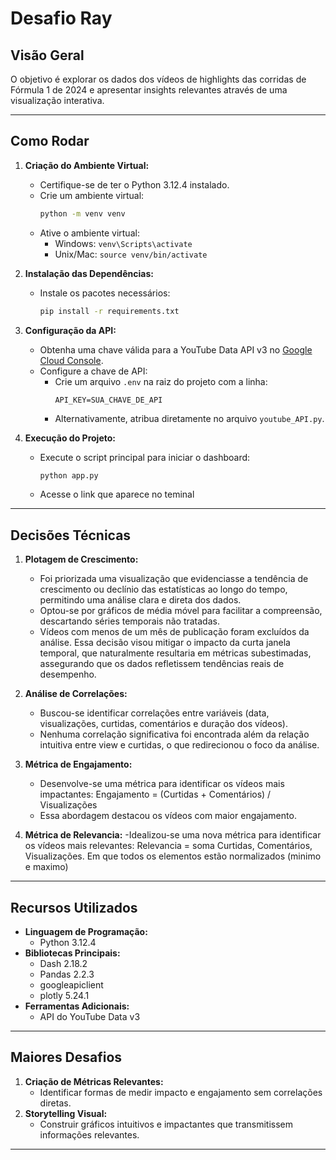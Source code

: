 # Desafio Ray

## Visão Geral

 O objetivo é explorar os dados dos vídeos de highlights das corridas de Fórmula 1 de 2024 e apresentar insights relevantes através de uma visualização interativa.

---

## Como Rodar

1. **Criação do Ambiente Virtual:**
   - Certifique-se de ter o Python 3.12.4 instalado.
   - Crie um ambiente virtual:
     ```bash
     python -m venv venv
     ```
   - Ative o ambiente virtual:
     - Windows: `venv\Scripts\activate`
     - Unix/Mac: `source venv/bin/activate`

2. **Instalação das Dependências:**
   - Instale os pacotes necessários:
     ```bash
     pip install -r requirements.txt
     ```

3. **Configuração da API:**
   - Obtenha uma chave válida para a YouTube Data API v3 no [Google Cloud Console](https://console.cloud.google.com/).
   - Configure a chave de API:
     - Crie um arquivo `.env` na raiz do projeto com a linha:
       ```env
       API_KEY=SUA_CHAVE_DE_API
       ```
     - Alternativamente, atribua diretamente no arquivo `youtube_API.py`.

4. **Execução do Projeto:**
   - Execute o script principal para iniciar o dashboard:
     ```bash
     python app.py
     ```
   - Acesse o link que aparece no teminal

---

## Decisões Técnicas

1. **Plotagem de Crescimento:**
   - Foi priorizada uma visualização que evidenciasse a tendência de crescimento ou declínio das estatísticas ao longo do tempo, permitindo uma análise clara e direta dos dados.
   - Optou-se por gráficos de média móvel para facilitar a compreensão, descartando séries temporais não tratadas.
   - Vídeos com menos de um mês de publicação foram excluídos da análise. Essa decisão visou mitigar o impacto da curta janela temporal, que naturalmente resultaria em métricas subestimadas, assegurando que os dados refletissem tendências reais de desempenho.

2. **Análise de Correlações:**
   - Buscou-se identificar correlações entre variáveis (data, visualizações, curtidas, comentários e duração dos vídeos).
   - Nenhuma correlação significativa foi encontrada além da relação intuitiva entre view e curtidas, o que redirecionou o foco da análise.

3. **Métrica de Engajamento:**
   - Desenvolve-se uma métrica para identificar os vídeos mais impactantes:
     Engajamento = (Curtidas + Comentários) / Visualizações
   - Essa abordagem destacou os vídeos com maior engajamento.
4. **Métrica de Relevancia:**
    -Idealizou-se uma nova métrica para identificar os vídeos mais relevantes:
      Relevancia = soma Curtidas, Comentários, Visualizações. Em que todos os elementos estão normalizados (minimo e maximo)
---

## Recursos Utilizados

- **Linguagem de Programação:**
  - Python 3.12.4
- **Bibliotecas Principais:**
  - Dash 2.18.2
  - Pandas 2.2.3
  - googleapiclient
  - plotly 5.24.1
- **Ferramentas Adicionais:**
  - API do YouTube Data v3

---

## Maiores Desafios

1. **Criação de Métricas Relevantes:**
   - Identificar formas de medir impacto e engajamento sem correlações diretas.
2. **Storytelling Visual:**
   - Construir gráficos intuitivos e impactantes que transmitissem informações relevantes.

---

